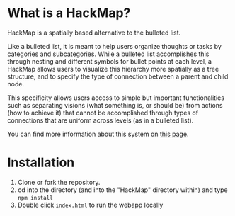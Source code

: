 # What is a HackMap?
HackMap is a spatially based alternative to the bulleted list.  

Like a bulleted list, it is meant to help users organize thoughts or tasks by categories and subcategories.  While a bulleted list accomplishes this through nesting and different symbols for bullet points at each level, a HackMap allows users to visualize this hierarchy more spatially as a tree structure, and to specify the type of connection between a parent and child node.  

This specificity allows users access to simple but important functionalities such as separating visions (what something is, or should be) from actions (how to achieve it) that cannot be accomplished through types of connections that are uniform across levels (as in a bulleted list).

You can find more information about this system on [this page](http://www-personal.umich.edu/~abwilf/mapping.html).

# Installation
1. Clone or fork the repository.
2. cd into the directory (and into the "HackMap" directory within) and type ```npm install```
3. Double click ```index.html``` to run the webapp locally